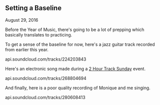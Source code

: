 ## Setting a Baseline
August 29, 2016

Before the Year of Music, there's going to be a lot of prepping which basically translates to practicing. 

To get a sense of the baseline for now, here's a jazz guitar track recorded from earlier this year.

api.soundcloud.com/tracks/224203843

Here's an electronic song made during a [2 Hour Track Sunday](https://www.reddit.com/r/2HourTrackSundays/) event.

api.soundcloud.com/tracks/268804694

And finally, here is a poor quality recording of Monique and me singing.

api.soundcloud.com/tracks/280608413